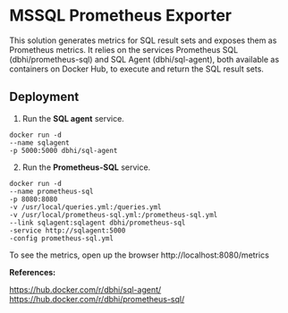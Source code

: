 # MSSQL Prometheus Exporter

This solution generates metrics for SQL result sets and exposes them as Prometheus metrics. It relies on the services Prometheus SQL (dbhi/prometheus-sql) and SQL Agent (dbhi/sql-agent), both available as containers on Docker Hub, to execute and return the SQL result sets.

## Deployment

1) Run the **SQL agent** service.
```
docker run -d 
--name sqlagent 
-p 5000:5000 dbhi/sql-agent
```

2) Run the **Prometheus-SQL** service.
```
docker run -d 
--name prometheus-sql 
-p 8080:8080 
-v /usr/local/queries.yml:/queries.yml 
-v /usr/local/prometheus-sql.yml:/prometheus-sql.yml 
--link sqlagent:sqlagent dbhi/prometheus-sql 
-service http://sqlagent:5000 
-config prometheus-sql.yml
```

To see the metrics, open up the browser http://localhost:8080/metrics

**References:**

https://hub.docker.com/r/dbhi/sql-agent/
https://hub.docker.com/r/dbhi/prometheus-sql/
